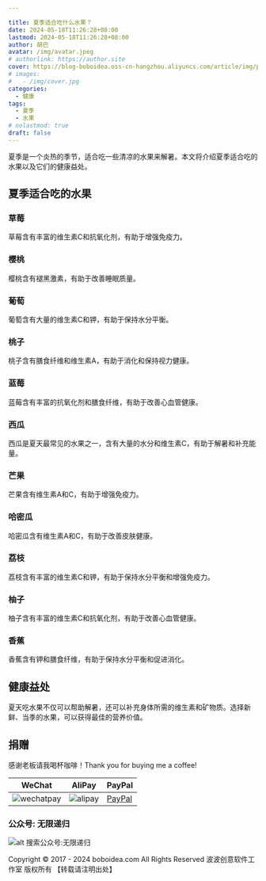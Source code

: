 ```yaml
---

title: 夏季适合吃什么水果？
date: 2024-05-18T11:26:28+08:00
lastmod: 2024-05-18T11:26:28+08:00
author: 胡巴
avatar: /img/avatar.jpeg
# authorlink: https://author.site
cover: https://blog-boboidea.oss-cn-hangzhou.aliyuncs.com/article/img/posts/auto/article%20(19).jpg
# images:
#   - /img/cover.jpg
categories:
  - 健康
tags:
  - 夏季
  - 水果
# nolastmod: true
draft: false
---
```

夏季是一个炎热的季节，适合吃一些清凉的水果来解暑。本文将介绍夏季适合吃的水果以及它们的健康益处。
<!--more-->
## 夏季适合吃的水果
### 草莓
草莓含有丰富的维生素C和抗氧化剂，有助于增强免疫力。
### 樱桃
樱桃含有褪黑激素，有助于改善睡眠质量。
### 葡萄
葡萄含有大量的维生素C和钾，有助于保持水分平衡。
### 桃子
桃子含有膳食纤维和维生素A，有助于消化和保持视力健康。
### 蓝莓
蓝莓含有丰富的抗氧化剂和膳食纤维，有助于改善心血管健康。
### 西瓜
西瓜是夏天最常见的水果之一，含有大量的水分和维生素C，有助于解暑和补充能量。
### 芒果
芒果含有维生素A和C，有助于增强免疫力。
### 哈密瓜
哈密瓜含有维生素A和C，有助于改善皮肤健康。
### 荔枝
荔枝含有丰富的维生素C和钾，有助于保持水分平衡和增强免疫力。
### 柚子
柚子含有丰富的维生素C和抗氧化剂，有助于改善心血管健康。
### 香蕉
香蕉含有钾和膳食纤维，有助于保持水分平衡和促进消化。
## 健康益处
夏天吃水果不仅可以帮助解暑，还可以补充身体所需的维生素和矿物质。选择新鲜、当季的水果，可以获得最佳的营养价值。

## 捐赠

感谢老板请我喝杯咖啡！Thank you for buying me a coffee!

| WeChat | AliPay | PayPal |
| --- | --- | --- |
| ![wechatpay](https://blog-boboidea.oss-cn-hangzhou.aliyuncs.com/pay/wechat_%E6%94%B6%E6%AC%BE%E7%A0%81.jpg) | ![alipay](https://blog-boboidea.oss-cn-hangzhou.aliyuncs.com/pay/alipay.jpg) | [PayPal](https://paypal.me/JianboQin?country.x=C2&locale.x=zh_XC) |

### 公众号: 无限递归

![alt 搜索公众号:无限递归](https://blog-boboidea.oss-cn-hangzhou.aliyuncs.com/article/img/gongzhonghao.jpeg "无限递归")

<!--declare-declare-->

Copyright &copy; 2017 - 2024 boboidea.com All Rights Reserved 波波创意软件工作室 版权所有 【转载请注明出处】
